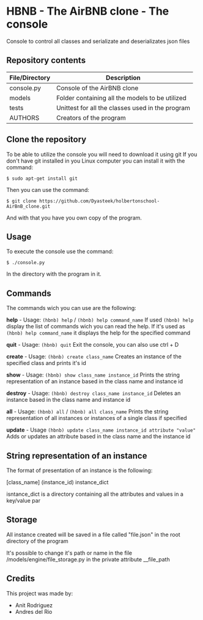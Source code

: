 # HBNB - The AirBNB clone - The console

  Console to control all classes and serializate and deserializates json files


## Repository contents

   File/Directory | Description
   -------------- | -----------
   console.py | Console of the AirBNB clone
   models | Folder containing all the models to be utilized
   tests | Unittest for all the classes used in the program
   AUTHORS | Creators of the program

## Clone the repository

   To be able to utilize the console you will need to download it using git
   If you don't have git installed in you Linux computer you can install it with the command:

   ```
   $ sudo apt-get install git
   ```

   Then you can use the command:

   ```
   $ git clone https://github.com/Dyasteek/holbertonschool-AirBnB_clone.git
   ```

   And with that you have you own copy of the program.

## Usage

   To execute the console use the command:

   ```
   $ ./console.py
   ```

   In the directory with the program in it.


## Commands

   The commands wich you can use are the following:

   **help** - Usage: `(hbnb) help` / `(hbnb) help command_name`
   	    If used `(hbnb) help` display the list of commands wich you can read the help. If it's used as `(hbnb) help command_name` it displays the help for the specified command

   **quit** - Usage: `(hbnb) quit`
   	    Exit the console, you can also use ctrl + D

   **create** - Usage: `(hbnb) create class_name`
   	      Creates an instance of the specified class and prints it's id

   **show** - Usage: `(hbnb) show class_name instance_id`
   	    Prints the string representation of an instance based in the class name and instance id

   **destroy** - Usage: `(hbnb) destroy class_name instance_id`
   	       Deletes an instance based in the class name and instance id

   **all** - Usage: `(hbnb) all` / `(hbnb) all class_name`
   	   Prints the string representation of all instances or instances of a single class if specified

   **update** - Usage `(hbnb) update class_name instance_id attribute "value"`
   	      Adds or updates an attribute based in the class name and the instance id

## String representation of an instance

   The format of presentation of an instance is the following:

   [class_name] (instance_id) instance_dict

   isntance_dict is a directory containing all the attributes and values in a key/value par

## Storage

   All instance created will be saved in a file called "file.json" in the root directory of the program

   It's possible to change it's path or name in the file /models/engine/file_storage.py in the private attribute __file_path

## Credits
This project was made by:

- Anit Rodriguez
- Andres del Rio